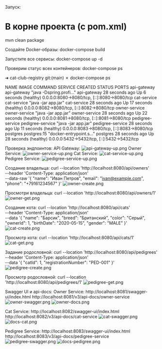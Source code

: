 Запуск:
# В корне проекта (с pom.xml)
mvn clean package

Создайте Docker-образы:
docker-compose build

Запустите все сервисы:
docker-compose up -d

Проверим статус всех контейнеров:
docker-compose ps

➜  cat-club-registry git:(main) ✗ docker-compose ps

NAME               IMAGE              COMMAND                  SERVICE            CREATED          STATUS                    PORTS
api-gateway        api-gateway        "java -Dspring.profi…"   api-gateway        28 seconds ago   Up 6 seconds (healthy)    0.0.0.0:8080->8080/tcp, [::]:8080->8080/tcp
cat-service        cat-service        "java -jar app.jar"      cat-service        28 seconds ago   Up 17 seconds (healthy)   0.0.0.0:8082->8080/tcp, [::]:8082->8080/tcp
owner-service      owner-service      "java -jar app.jar"      owner-service      28 seconds ago   Up 22 seconds (healthy)   0.0.0.0:8081->8080/tcp, [::]:8081->8080/tcp
pedigree-service   pedigree-service   "java -jar app.jar"      pedigree-service   28 seconds ago   Up 11 seconds (healthy)   0.0.0.0:8083->8080/tcp, [::]:8083->8080/tcp
postgres           postgres:15        "docker-entrypoint.s…"   postgres           28 seconds ago   Up 28 seconds (healthy)   0.0.0.0:5432->5432/tcp, [::]:5432->5432/tcp

Проверка эндпоинтов:
API Gateway:
![api-gateway-up.png](img/api-gateway-up.png)
Owner Service:
![owner-service-up.png](img/owner-service-up.png)
Cat Service:
![cat-service-up.png](img/cat-service-up.png)
Pedigree Service:
![pedigree-service-up.png](img/pedigree-service-up.png)

Создание владельца:
curl --location 'http://localhost:8080/api/owners' \
--header 'Content-Type: application/json' \
--data-raw '{
"name": "Иван Петров",
"email": "ivan@example.com",
"phone": "+79161234567"
}'
![owner-create.png](img/owner-create.png)

Просмотри владельца:
curl --location 'http://localhost:8080/api/owners/1'
![owner-get.png](img/owner-get.png)

Создание кота:
curl --location 'http://localhost:8080/api/cats' \
--header 'Content-Type: application/json' \
--data '{
"name": "Барсик",
"breed": "Британский",
"color": "Серый",
"ownerId": 1,
"birthDate": "2020-05-15",
"gender": "MALE"
}'
![cat-create.png](img/cat-create.png)

Просмотр кота:
curl --location 'http://localhost:8080/api/cats/1'
![cat-get.png](img/cat-get.png)

Задание родословной:
curl --location 'http://localhost:8080/api/pedigrees' \
--header 'Content-Type: application/json' \
--data '{
"catId": 1,
"registrationNumber": "PED-001"
}'
![pedigree-create.png](img/pedigree-create.png)

Просмотр родословной:
curl --location 'http://localhost:8080/api/pedigrees/1'
![pedigree-get.png](img/pedigree-get.png)

Swagger UI и api-docs:
Owner Service:
http://localhost:8081/swagger-ui/index.html
http://localhost:8081/v3/api-docs/owner-service
![owner-swagger.png](img/owner-swagger.png)
![owner-docs.png](img/owner-docs.png)

Cat Service:
http://localhost:8082/swagger-ui/index.html
http://localhost:8082/v3/api-docs/cat-service
![cat-swagger.png](img/cat-swagger.png)
![docs-cat.png](img/docs-cat.png)

Pedigree Service:
http://localhost:8083/swagger-ui/index.html
http://localhost:8083/v3/api-docs/pedigree-service
![pedigree-swagger.png](img/pedigree-swagger.png)
![docs-pedigree.png](img/docs-pedigree.png)
